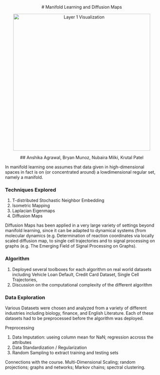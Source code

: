 <p align="center">
# Manifold Learning and Diffusion Maps
</p>

<p align="center">
<img width="450" alt="Layer 1 Visualization" src="https://user-images.githubusercontent.com/16658498/55211718-3e737900-51bb-11e9-8a4a-37ecf83c9ab0.gif">
</p>

<p align="center">
## Anshika Agrawal, Bryan Munoz, Nubaira Milki, Krutal Patel 
</p>

In manifold learning one assumes that data given in high-dimensional spaces in fact is on (or concentrated around) a lowdimensional regular set, namely a manifold. 

### Techniques Explored
1. T-distributed Stochastic Neighbor Embedding
2. Isometric Mapping
3. Laplacian Eigenmaps
4. Diffusion Maps


Diffusion Maps has been applied in a very large variety of settings beyond manifold learning, since it can be adapted to dynamical systems (from molecular dynamics (e.g. Determination of reaction coordinates via locally scaled diffusion map, to single cell trajectories and to signal processing on graphs (e.g. The Emerging Field of Signal Processing on Graphs).

### Algorithm
1. Deployed several toolboxes for each algorithm on real world datasets including Vehicle Loan Default, Credit Card Dataset, Single Cell Trajectories, 
2. Discussion on the computational complexity of the different algorithm

### Data Exploration
Various Datasets were chosen and analyzed from a variety of different industries including biology, finance, and English Literature. Each of these datasets had to be preprocessed before the algorithm was deployed.

Preprocessing
1. Data Imputation: useing column mean for NaN; regression accross the attributes
2. Data Standardization / Regularization 
3. Random Sampling to extract training and testing sets

Connections with the course. Multi-Dimensional Scaling; random projections; graphs and networks; Markov chains;
spectral clustering. 
